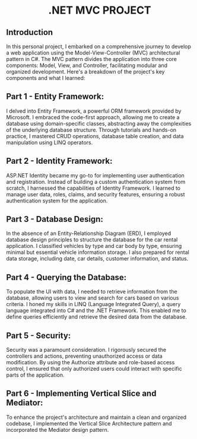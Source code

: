 <h1 align="center">.NET MVC PROJECT</h1>

## **Introduction**

In this personal project, I embarked on a comprehensive journey to develop a web application using the Model-View-Controller (MVC) architectural pattern in C#. The MVC pattern divides the application into three core components: Model, View, and Controller, facilitating modular and organized development. Here's a breakdown of the project's key components and what I learned:

## **Part 1 - Entity Framework:**

I delved into Entity Framework, a powerful ORM framework provided by Microsoft. I embraced the code-first approach, allowing me to create a database using domain-specific classes, abstracting away the complexities of the underlying database structure. Through tutorials and hands-on practice, I mastered CRUD operations, database table creation, and data manipulation using LINQ operators.

## **Part 2 - Identity Framework:**
ASP.NET Identity became my go-to for implementing user authentication and registration. Instead of building a custom authentication system from scratch, I harnessed the capabilities of Identity Framework. I learned to manage user data, roles, claims, and security features, ensuring a robust authentication system for the application.

## **Part 3 - Database Design:**
In the absence of an Entity-Relationship Diagram (ERD), I employed database design principles to structure the database for the car rental application. I classified vehicles by type and car body by type, ensuring minimal but essential vehicle information storage. I also prepared for rental data storage, including date, car details, customer information, and status.

## **Part 4 - Querying the Database:**
To populate the UI with data, I needed to retrieve information from the database, allowing users to view and search for cars based on various criteria. I honed my skills in LINQ (Language Integrated Query), a query language integrated into C# and the .NET Framework. This enabled me to define queries efficiently and retrieve the desired data from the database.

## **Part 5 - Security:**
Security was a paramount consideration. I rigorously secured the controllers and actions, preventing unauthorized access or data modification. By using the Authorize attribute and role-based access control, I ensured that only authorized users could interact with specific parts of the application.

## **Part 6 - Implementing Vertical Slice and Mediator:**
To enhance the project's architecture and maintain a clean and organized codebase, I implemented the Vertical Slice Architecture pattern and incorporated the Mediator design pattern. 